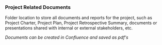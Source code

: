 ### Project Related Documents
Folder location to store all documents and reports for the project, such as Project Charter, Project Plan, Project Retrospective Summary, documents or presentations shared with internal or external stakeholders, etc.

*Documents can be created in Confluence and saved as pdf's*
